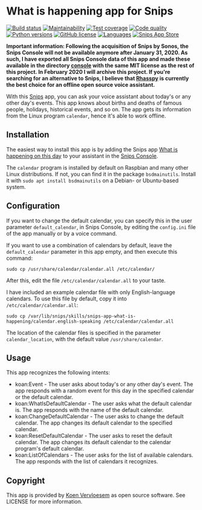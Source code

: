 # What is happening app for Snips 
[![Build status](https://api.travis-ci.com/koenvervloesem/snips-app-what-is-happening.svg?branch=master)](https://travis-ci.com/koenvervloesem/snips-app-what-is-happening) [![Maintainability](https://api.codeclimate.com/v1/badges/f1feccc2fe9ca35daad7/maintainability)](https://codeclimate.com/github/koenvervloesem/snips-app-what-is-happening/maintainability) [![Test coverage](https://api.codeclimate.com/v1/badges/f1feccc2fe9ca35daad7/test_coverage)](https://codeclimate.com/github/koenvervloesem/snips-app-what-is-happening/test_coverage) [![Code quality](https://api.codacy.com/project/badge/Grade/41a7787006614fcf8c7c76376ae10c41)](https://app.codacy.com/app/koenvervloesem/snips-app-what-is-happening) [![Python versions](https://img.shields.io/badge/python-3.5-blue.svg)](https://www.python.org) [![GitHub license](https://img.shields.io/github/license/koenvervloesem/snips-app-what-is-happening.svg)](https://github.com/koenvervloesem/snips-app-what-is-happening/blob/master/LICENSE) [![Languages](https://img.shields.io/badge/i18n-en-brown.svg)](https://github.com/koenvervloesem/snips-app-what-is-happening/tree/master/translations) [![Snips App Store](https://img.shields.io/badge/snips-app-blue.svg)](https://console.snips.ai/store/en/skill_mN45remOonk)

**Important information: Following the acquisition of Snips by Sonos, the Snips Console will not be available anymore after January 31, 2020. As such, I have exported all Snips Console data of this app and made these available in the directory [console](https://github.com/koenvervloesem/snips-app-what-is-happening/tree/master/console) with the same MIT license as the rest of this project. In February 2020 I will archive this project. If you're searching for an alternative to Snips, I believe that [Rhasspy](https://rhasspy.readthedocs.io/) is currently the best choice for an offline open source voice assistant.**

With this [Snips](https://snips.ai/) app, you can ask your voice assistant about today's or any other day's events. This app knows about births and deaths of famous people, holidays, historical events, and so on. The app gets its information from the Linux program `calendar`, hence it's able to work offline.

## Installation
The easiest way to install this app is by adding the Snips app [What is happening on this day](https://console.snips.ai/store/en/skill_mN45remOonk) to your assistant in the [Snips Console](https://console.snips.ai).

The `calendar` program is installed by default on Raspbian and many other Linux distributions. If not, you can find it in the package `bsdmainutils`. Install it with `sudo apt install bsdmainutils` on a Debian- or Ubuntu-based system.

## Configuration
If you want to change the default calendar, you can specify this in the user parameter `default_calendar`, in Snips Console, by editing the `config.ini` file of the app manually or by a voice command.

If you want to use a combination of calendars by default, leave the `default_calendar` parameter in this app empty, and then execute this command:

``` shell
sudo cp /usr/share/calendar/calendar.all /etc/calendar/
```

After this, edit the file `/etc/calendar/calendar.all` to your taste.

I have included an example calendar file with only English-language calendars. To use this file by default, copy it into `/etc/calendar/calendar.all`:

``` shell
sudo cp /var/lib/snips/skills/snips-app-what-is-happening/calendar.english-speaking /etc/calendar/calendar.all
```

The location of the calendar files is specified in the parameter `calendar_location`, with the default value `/usr/share/calendar`.

## Usage
This app recognizes the following intents:

*   koan:Event - The user asks about today's or any other day's event. The app responds with a random event for this day in the specified calendar or the default calendar.
*   koan:WhatIsDefaultCalendar - The user asks what the default calendar is. The app responds with the name of the default calendar.
*   koan:ChangeDefaultCalendar - The user asks to change the default calendar. The app changes its default calendar to the specified calendar.
*   koan:ResetDefaultCalendar - The user asks to reset the default calendar. The app changes its default calendar to the calendar program's default calendar.
*   koan:ListOfCalendars - The user asks for the list of available calendars. The app responds with the list of calendars it recognizes.

## Copyright
This app is provided by [Koen Vervloesem](mailto:koen@vervloesem.eu) as open source software. See LICENSE for more information.
